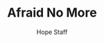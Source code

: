 ---
image: /assets/img/daily-hope-default-artwork.png
title: Afraid No More
number: 17
categories:
  - Everyday Miracles
author: Hope Staff
notes: Everyday Miracles 17
embed: >-
  EMBED_GOES_HERE
---